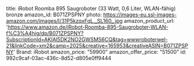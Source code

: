 title: iRobot Roomba 895 Saugroboter (33 Watt, 0,6 Liter, WLAN-fähig) bronze
amazon_id: B071ZPSPNY
photo: https://images-eu.ssl-images-amazon.com/images/I/31P5kzqxFqL._SL160_.jpg
amazon_product_url: 'https://www.amazon.de/iRobot-Roomba-895-Saugroboter-WLAN-f%C3%A4hig/dp/B071ZPSPNY?SubscriptionId=AKIAI5DK2NO2GWSMS6CQ&tag=wwwroboterwel-21&linkCode=xm2&camp=2025&creative=165953&creativeASIN=B071ZPSPNY'
Brand: iRobot
amazon_price: "59900"
amazon_offer_price: "51500"
id: 992c9caf-03ac-436c-8d52-d805e0ff9444

